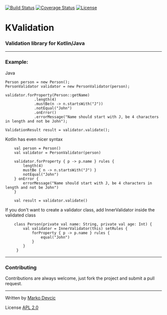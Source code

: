 [![Build Status](https://travis-ci.org/deva666/KValidation.svg?branch=master)](https://travis-ci.org/deva666/KValidation) [![Coverage Status](https://coveralls.io/repos/github/deva666/KValidation/badge.svg?branch=master)](https://coveralls.io/github/deva666/KValidation?branch=master) [![License](https://img.shields.io/badge/License-Apache%202.0-blue.svg)](https://opensource.org/licenses/Apache-2.0)

# KValidation 

### Validation library for Kotlin/Java ###

---------------
### Example: ###

Java

```
Person person = new Person();
PersonValidator validator = new PersonValidator(person);

validator.forProperty(Person::getName)
             .length(4)
             .mustBe(n -> n.startsWith("J"))
             .notEqual("John")
             .onError()
             .errorMessage("Name should start with J, be 4 characters in length and not be John");

ValidationResult result = validator.validate();
```

Kotlin has even nicer syntax

```
    val person = Person()
    val validator = PersonValidator(person)
    
    validator.forProperty { p -> p.name } rules {
        length(4)
        mustBe { n -> n.startsWith("J") }
        notEqual("John")
    } onError {
        errorMessage("Name should start with J, be 4 characters in length and not be John")
    }
    
    val result = validator.validate()
```

If you don't want to create a validator class, add InnerValidator inside the validated class

```
    class Person(private val name: String, private val age: Int) {
        val validator = InnerValidator(this) setRules {
            forProperty { p -> p.name } rules {
                equal("John")
            }
        }
     }
```
----------------------------------------------------
### Contributing ###
Contributions are always welcome, just fork the project and submit a pull request.

---------------------------------------------------

Written by [Marko Devcic](http://www.markodevcic.com)

License [APL 2.0 ](http://www.apache.org/licenses/LICENSE-2.0)